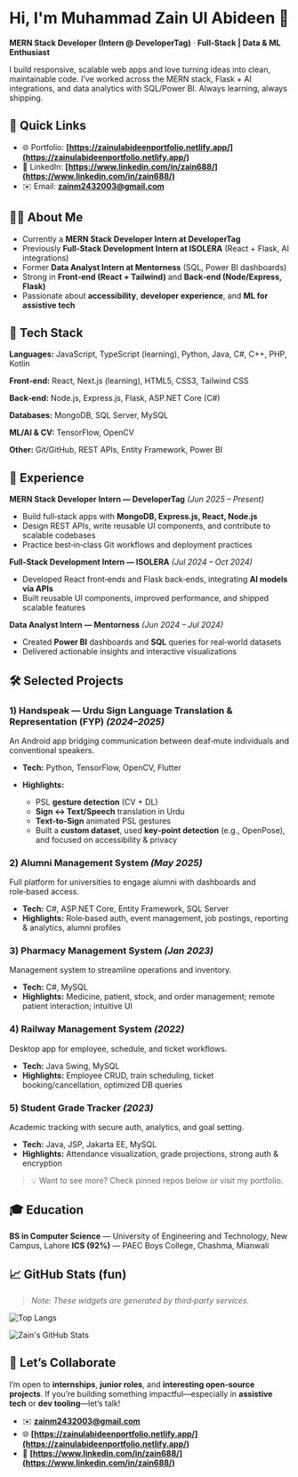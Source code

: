 # Hi, I'm **Muhammad Zain Ul Abideen** 👋

**MERN Stack Developer (Intern @ DeveloperTag)** · **Full‑Stack | Data & ML Enthusiast**

I build responsive, scalable web apps and love turning ideas into clean, maintainable code. I’ve worked across the MERN stack, Flask + AI integrations, and data analytics with SQL/Power BI. Always learning, always shipping.


## 🔗 Quick Links

* 🌐 Portfolio: **[https://zainulabideenportfolio.netlify.app/](https://zainulabideenportfolio.netlify.app/)**
* 💼 LinkedIn: **[https://www.linkedin.com/in/zain688/](https://www.linkedin.com/in/zain688/)**
* ✉️ Email: **[zainm2432003@gmail.com](mailto:zainm2432003@gmail.com)**


## 🧑‍💻 About Me

* Currently a **MERN Stack Developer Intern at DeveloperTag**
* Previously **Full‑Stack Development Intern at ISOLERA** (React + Flask, AI integrations)
* Former **Data Analyst Intern at Mentorness** (SQL, Power BI dashboards)
* Strong in **Front‑end (React + Tailwind)** and **Back‑end (Node/Express, Flask)**
* Passionate about **accessibility**, **developer experience**, and **ML for assistive tech**


## 🧰 Tech Stack

**Languages:** JavaScript, TypeScript (learning), Python, Java, C#, C++, PHP, Kotlin

**Front‑end:** React, Next.js (learning), HTML5, CSS3, Tailwind CSS

**Back‑end:** Node.js, Express.js, Flask, ASP.NET Core (C#)

**Databases:** MongoDB, SQL Server, MySQL

**ML/AI & CV:** TensorFlow, OpenCV

**Other:** Git/GitHub, REST APIs, Entity Framework, Power BI


## 🏢 Experience

**MERN Stack Developer Intern — DeveloperTag** *(Jun 2025 – Present)*

* Build full‑stack apps with **MongoDB, Express.js, React, Node.js**
* Design REST APIs, write reusable UI components, and contribute to scalable codebases
* Practice best‑in‑class Git workflows and deployment practices

**Full‑Stack Development Intern — ISOLERA** *(Jul 2024 – Oct 2024)*

* Developed React front‑ends and Flask back‑ends, integrating **AI models via APIs**
* Built reusable UI components, improved performance, and shipped scalable features

**Data Analyst Intern — Mentorness** *(Jun 2024 – Jul 2024)*

* Created **Power BI** dashboards and **SQL** queries for real‑world datasets
* Delivered actionable insights and interactive visualizations


## 🛠️ Selected Projects

### 1) **Handspeak — Urdu Sign Language Translation & Representation (FYP)** *(2024–2025)*
An Android app bridging communication between deaf‑mute individuals and conventional speakers.

* **Tech:** Python, TensorFlow, OpenCV, Flutter
* **Highlights:**

  * PSL **gesture detection** (CV + DL)
  * **Sign ↔ Text/Speech** translation in Urdu
  * **Text‑to‑Sign** animated PSL gestures
  * Built a **custom dataset**, used **key‑point detection** (e.g., OpenPose), and focused on accessibility & privacy

### 2) **Alumni Management System** *(May 2025)*

Full platform for universities to engage alumni with dashboards and role‑based access.

* **Tech:** C#, ASP.NET Core, Entity Framework, SQL Server
* **Highlights:** Role‑based auth, event management, job postings, reporting & analytics, alumni profiles

### 3) **Pharmacy Management System** *(Jan 2023)*

Management system to streamline operations and inventory.

* **Tech:** C#, MySQL
* **Highlights:** Medicine, patient, stock, and order management; remote patient interaction; intuitive UI

### 4) **Railway Management System** *(2022)*

Desktop app for employee, schedule, and ticket workflows.

* **Tech:** Java Swing, MySQL
* **Highlights:** Employee CRUD, train scheduling, ticket booking/cancellation, optimized DB queries

### 5) **Student Grade Tracker** *(2023)*

Academic tracking with secure auth, analytics, and goal setting.

* **Tech:** Java, JSP, Jakarta EE, MySQL
* **Highlights:** Attendance visualization, grade projections, strong auth & encryption

> 💡 Want to see more? Check pinned repos below or visit my portfolio.


## 🎓 Education

**BS in Computer Science** — University of Engineering and Technology, New Campus, Lahore
**ICS (92%)** — PAEC Boys College, Chashma, Mianwali


## 📈 GitHub Stats (fun)

> *Note: These widgets are generated by third‑party services.*

![Top Langs](https://github-readme-stats.vercel.app/api/top-langs/?username=MuhammadZain243\&layout=compact)

![Zain's GitHub Stats](https://github-readme-stats.vercel.app/api?username=MuhammadZain243\&show_icons=true)


## 🤝 Let’s Collaborate

I’m open to **internships**, **junior roles**, and **interesting open‑source projects**. If you’re building something impactful—especially in **assistive tech** or **dev tooling**—let’s talk!

* ✉️ **[zainm2432003@gmail.com](mailto:zainm2432003@gmail.com)**
* 🌐 **[https://zainulabideenportfolio.netlify.app/](https://zainulabideenportfolio.netlify.app/)**
* 💼 **[https://www.linkedin.com/in/zain688/](https://www.linkedin.com/in/zain688/)**
